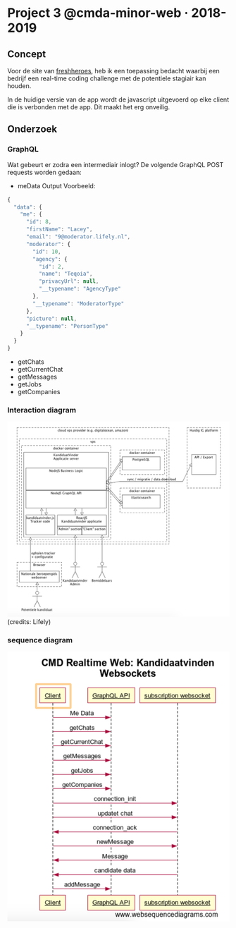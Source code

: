 # Project 3 @cmda-minor-web · 2018-2019

## Concept
Voor de site van [freshheroes](https://freshheroes.com/), heb ik een toepassing bedacht waarbij een bedrijf een real-time coding 
challenge met de potentiele stagiair kan houden.

In de huidige versie van de app wordt de javascript uitgevoerd op elke client die is verbonden met de app. Dit maakt het 
erg onveilig. 

## Onderzoek
### GraphQL
Wat gebeurt er zodra een intermediair inlogt? 
De volgende GraphQL POST requests worden gedaan: 
* meData
Output Voorbeeld:
```javascript
{
  "data": {
    "me": {
      "id": 8,
      "firstName": "Lacey",
      "email": "9@moderator.lifely.nl",
      "moderator": {
        "id": 10,
        "agency": {
          "id": 2,
          "name": "Teqoia",
          "privacyUrl": null,
          "__typename": "AgencyType"
        },
        "__typename": "ModeratorType"
      },
      "picture": null,
      "__typename": "PersonType"
    }
  }
}
```
* getChats 
* getCurrentChat
* getMessages
* getJobs
* getCompanies

### Interaction diagram 
![interaction diagram](public/img/interaction_diagram.png)
(credits: Lifely)

### sequence diagram
![sequence diagram](public/img/sequence_diagram.png)







